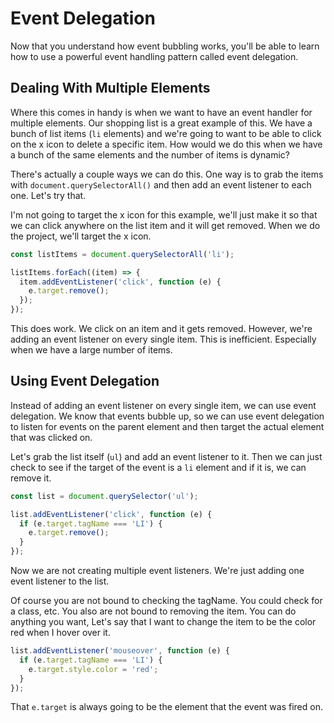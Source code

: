 # Event Delegation

Now that you understand how event bubbling works, you'll be able to learn how to use a powerful event handling pattern called event delegation.

## Dealing With Multiple Elements

Where this comes in handy is when we want to have an event handler for multiple elements. Our shopping list is a great example of this. We have a bunch of list items (`li` elements) and we're going to want to be able to click on the x icon to delete a specific item. How would we do this when we have a bunch of the same elements and the number of items is dynamic?

There's actually a couple ways we can do this. One way is to grab the items with `document.querySelectorAll()` and then add an event listener to each one. Let's try that.

I'm not going to target the x icon for this example, we'll just make it so that we can click anywhere on the list item and it will get removed. When we do the project, we'll target the x icon.

```js
const listItems = document.querySelectorAll('li');

listItems.forEach((item) => {
  item.addEventListener('click', function (e) {
    e.target.remove();
  });
});
```

This does work. We click on an item and it gets removed. However, we're adding an event listener on every single item. This is inefficient. Especially when we have a large number of items.

## Using Event Delegation

Instead of adding an event listener on every single item, we can use event delegation. We know that events bubble up, so we can use event delegation to listen for events on the parent element and then target the actual element that was clicked on.

Let's grab the list itself (`ul`) and add an event listener to it. Then we can just check to see if the target of the event is a `li` element and if it is, we can remove it.

```js
const list = document.querySelector('ul');

list.addEventListener('click', function (e) {
  if (e.target.tagName === 'LI') {
    e.target.remove();
  }
});
```

Now we are not creating multiple event listeners. We're just adding one event listener to the list.

Of course you are not bound to checking the tagName. You could check for a class, etc. You also are not bound to removing the item. You can do anything you want, Let's say that I want to change the item to be the color red when I hover over it.

```js
list.addEventListener('mouseover', function (e) {
  if (e.target.tagName === 'LI') {
    e.target.style.color = 'red';
  }
});
```

That `e.target` is always going to be the element that the event was fired on.
